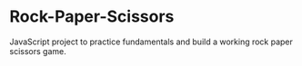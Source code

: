 # Rock-Paper-Scissors

JavaScript project to practice fundamentals and build a working rock paper scissors game.